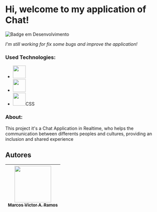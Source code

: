 <h1>Hi, welcome to my application of Chat!</h1>

![Badge em Desenvolvimento](http://img.shields.io/static/v1?label=STATUS&message=EM%20DESENVOLVIMENTO&color=GREEN&style=for-the-badge)

<i>I'm still working for fix some bugs and improve the application!</i>

<h3>Used Technologies:</h3>
<ul>
  <li><img src="https://cdn.jsdelivr.net/gh/devicons/devicon/icons/php/php-original.svg" width="40" height="40"/></li>
  <li><img src="https://cdn.jsdelivr.net/gh/devicons/devicon/icons/javascript/javascript-original.svg" width="40" height="40"/></li>
  <li><img src="https://cdn.jsdelivr.net/gh/devicons/devicon/icons/css3/css3-original.svg" width="40" height="40"/>CSS</li>
</ul>

<h3>About:</h3>

<p>This project it's a Chat Application in Realtime, who helps the communication between differents peoples and cultures, providing an inclusion and shared experience </p>



## Autores

| [<img src="https://avatars.githubusercontent.com/marcovicar" width=115><br><sub>Marcos Victor A. Ramos</sub>](https://github.com/marcovicar)  |
| :---: | 
